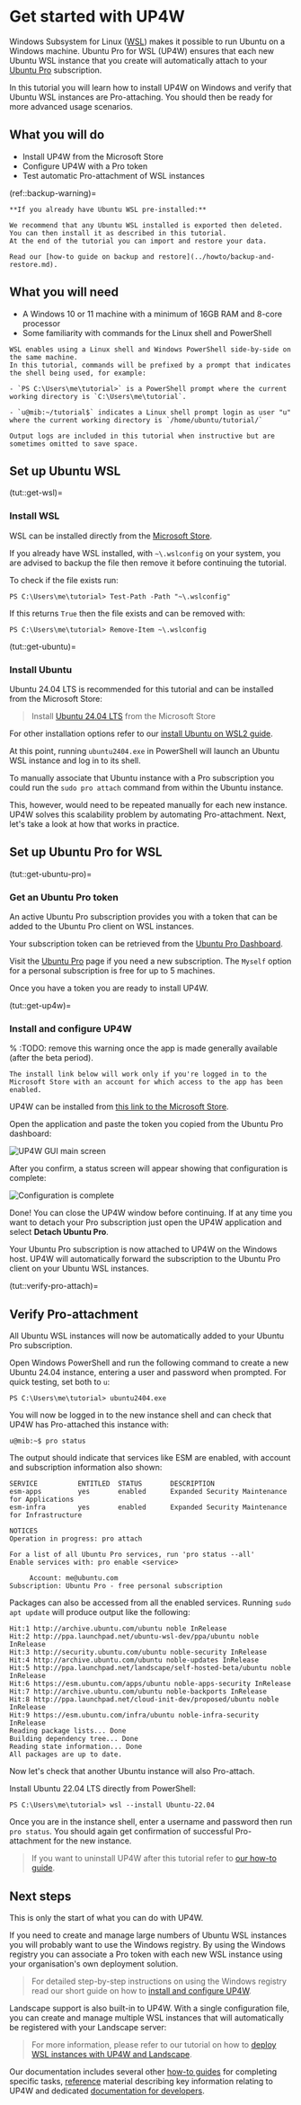# Get started with UP4W

Windows Subsystem for Linux ([WSL](https://ubuntu.com/desktop/wsl)) makes it possible to run Ubuntu on a Windows machine.
Ubuntu Pro for WSL (UP4W) ensures that each new Ubuntu WSL instance that you create will automatically attach to your [Ubuntu Pro](https://ubuntu.com/pro) subscription.

In this tutorial you will learn how to install UP4W on Windows and verify that Ubuntu WSL instances are Pro-attaching.
You should then be ready for more advanced usage scenarios.

## What you will do

- Install UP4W from the Microsoft Store
- Configure UP4W with a Pro token
- Test automatic Pro-attachment of WSL instances

(ref::backup-warning)=
```{warning}
**If you already have Ubuntu WSL pre-installed:** 

We recommend that any Ubuntu WSL installed is exported then deleted.
You can then install it as described in this tutorial.
At the end of the tutorial you can import and restore your data.

Read our [how-to guide on backup and restore](../howto/backup-and-restore.md).
```

## What you will need

- A Windows 10 or 11 machine with a minimum of 16GB RAM and 8-core processor
- Some familiarity with commands for the Linux shell and PowerShell

```{note}
WSL enables using a Linux shell and Windows PowerShell side-by-side on the same machine.
In this tutorial, commands will be prefixed by a prompt that indicates the shell being used, for example:

- `PS C:\Users\me\tutorial>` is a PowerShell prompt where the current working directory is `C:\Users\me\tutorial`.

- `u@mib:~/tutorial$` indicates a Linux shell prompt login as user "u" where the current working directory is `/home/ubuntu/tutorial/`

Output logs are included in this tutorial when instructive but are sometimes omitted to save space.
```

## Set up Ubuntu WSL

(tut::get-wsl)=
### Install WSL

WSL can be installed directly from the [Microsoft Store](https://apps.microsoft.com/detail/9P9TQF7MRM4R).

If you already have WSL installed, with `~\.wslconfig` on your system, you
are advised to backup the file then remove it before continuing the tutorial.

To check if the file exists run:

```text
PS C:\Users\me\tutorial> Test-Path -Path "~\.wslconfig"
```

If this returns `True` then the file exists and can be removed with:

```text
PS C:\Users\me\tutorial> Remove-Item ~\.wslconfig
```

(tut::get-ubuntu)=
### Install Ubuntu

Ubuntu 24.04 LTS is recommended for this tutorial and can be installed from the
Microsoft Store:

> Install [Ubuntu 24.04 LTS](https://apps.microsoft.com/detail/9nz3klhxdjp5) from the Microsoft Store

For other installation options refer to our [install Ubuntu on WSL2 guide](https://canonical-ubuntu-wsl.readthedocs-hosted.com/en/latest/guides/install-ubuntu-wsl2/).

At this point, running `ubuntu2404.exe` in PowerShell will launch an Ubuntu WSL instance
and log in to its shell.

To manually associate that Ubuntu instance with a Pro subscription you could
run the `sudo pro attach` command from within the Ubuntu instance.

This, however, would need to be repeated manually for each new instance.
UP4W solves this scalability problem by automating Pro-attachment.
Next, let's take a look at how that works in practice.

## Set up Ubuntu Pro for WSL

(tut::get-ubuntu-pro)=
### Get an Ubuntu Pro token

An active Ubuntu Pro subscription provides you with a token that can be added to the Ubuntu Pro client on WSL instances.

Your subscription token can be retrieved from the [Ubuntu Pro Dashboard](https://ubuntu.com/pro/dashboard).

Visit the [Ubuntu Pro](https://ubuntu.com/pro/subscribe) page if you need a new subscription.
The `Myself` option for a personal subscription is free for up to 5 machines. 

Once you have a token you are ready to install UP4W.

(tut::get-up4w)=
### Install and configure UP4W

% :TODO: remove this warning once the app is made generally available (after the beta period).

```{warning}
The install link below will work only if you're logged in to the Microsoft Store with an account for which access to the app has been enabled.
```

UP4W can be installed from [this link to the Microsoft Store](https://apps.microsoft.com/detail/9PD1WZNBDXKZ).

Open the application and paste the token you copied from the Ubuntu Pro dashboard:

![UP4W GUI main screen](../assets/token-input-placeholder.png)

After you confirm, a status screen will appear showing that configuration is complete:

![Configuration is complete](../assets/status-complete.png)

Done! You can close the UP4W window before continuing.
If at any time you want to detach your Pro subscription just open the UP4W application
and select **Detach Ubuntu Pro**.

Your Ubuntu Pro subscription is now attached to UP4W on the Windows host.
UP4W will automatically forward the subscription to the Ubuntu Pro client on your Ubuntu WSL instances.

(tut::verify-pro-attach)=
## Verify Pro-attachment

All Ubuntu WSL instances will now be automatically added to your Ubuntu Pro subscription.

Open Windows PowerShell and run the following command to create a new Ubuntu 24.04 instance,
entering a user and password when prompted. For quick testing, set both to `u`:

```text
PS C:\Users\me\tutorial> ubuntu2404.exe
```

You will now be logged in to the new instance shell and can check that UP4W has Pro-attached this instance with:

```text
u@mib:~$ pro status
```

The output should indicate that services like ESM are enabled, with account and subscription information also shown:

```text
SERVICE          ENTITLED  STATUS       DESCRIPTION
esm-apps         yes       enabled      Expanded Security Maintenance for Applications
esm-infra        yes       enabled      Expanded Security Maintenance for Infrastructure

NOTICES
Operation in progress: pro attach

For a list of all Ubuntu Pro services, run 'pro status --all'
Enable services with: pro enable <service>

     Account: me@ubuntu.com
Subscription: Ubuntu Pro - free personal subscription
```

Packages can also be accessed from all the enabled services.
Running `sudo apt update` will produce output like the following:

```text
Hit:1 http://archive.ubuntu.com/ubuntu noble InRelease
Hit:2 http://ppa.launchpad.net/ubuntu-wsl-dev/ppa/ubuntu noble InRelease
Hit:3 http://security.ubuntu.com/ubuntu noble-security InRelease
Hit:4 http://archive.ubuntu.com/ubuntu noble-updates InRelease
Hit:5 http://ppa.launchpad.net/landscape/self-hosted-beta/ubuntu noble InRelease
Hit:6 https://esm.ubuntu.com/apps/ubuntu noble-apps-security InRelease
Hit:7 http://archive.ubuntu.com/ubuntu noble-backports InRelease
Hit:8 http://ppa.launchpad.net/cloud-init-dev/proposed/ubuntu noble InRelease
Hit:9 https://esm.ubuntu.com/infra/ubuntu noble-infra-security InRelease
Reading package lists... Done
Building dependency tree... Done
Reading state information... Done
All packages are up to date.
```

Now let's check that another Ubuntu instance will also Pro-attach.

Install Ubuntu 22.04 LTS directly from PowerShell:

```text
PS C:\Users\me\tutorial> wsl --install Ubuntu-22.04
```

Once you are in the instance shell, enter a username and password then run `pro status`.
You should again get confirmation of successful Pro-attachment for the new instance.

> If you want to uninstall UP4W after this tutorial refer to [our how-to guide](../howto/uninstalling.md).

## Next steps

This is only the start of what you can do with UP4W.

If you need to create and manage large numbers of Ubuntu WSL instances
you will probably want to use the Windows registry.
By using the Windows registry you can associate a Pro token with
each new WSL instance using your organisation's own deployment solution.

> For detailed step-by-step instructions on using the Windows registry read our short guide on how to [install and configure UP4W](../howto/set-up-up4w.md).

Landscape support is also built-in to UP4W.
With a single configuration file, you can create and manage
multiple WSL instances that will automatically be registered
with your Landscape server:

> For more information, please refer to our tutorial on how to [deploy WSL instances with UP4W and Landscape](./deployment.md).

Our documentation includes several other [how-to guides](../howto/index)
for completing specific tasks, [reference](../reference/index) material
describing key information relating to UP4W and dedicated [documentation for
developers](../dev/index).
